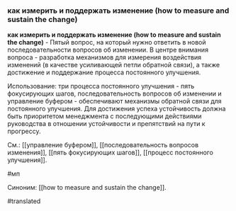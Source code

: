 ### как измерить и поддержать изменение (how to measure and sustain the change)

**как измерить и поддержать изменение (how to measure and sustain the change)** - Пятый вопрос, на который нужно ответить в новой последовательности вопросов об изменении. В центре внимания вопроса - разработка механизмов для измерения воздействия изменений (в качестве усиливающей петли обратной связи), а также достижение и поддержание процесса постоянного улучшения.

Использование: три процесса постоянного улучшения - пять фокусирующих шагов, последовательность вопросов об изменении и управление буфером - обеспечивают механизмы обратной связи для постоянного улучшения. Для достижения успеха устойчивость должна быть приоритетом менеджмента с последующими действиями руководства в отношении устойчивости и препятствий на пути к прогрессу.

См.: [[управление буфером]], [[последовательность вопросов изменения]], [[пять фокусирующих шагов]], [[процесс постоянного улучшения]].

#мп

Синоним: [[how to measure and sustain the change]].

#translated
